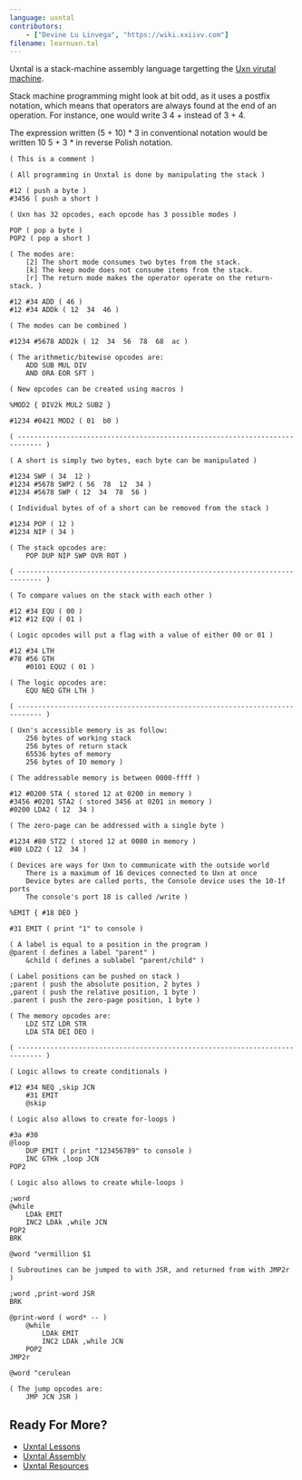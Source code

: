 ```yaml
---
language: uxntal
contributors:
	- ["Devine Lu Linvega", "https://wiki.xxiivv.com"]
filename: learnuxn.tal
---
```


Uxntal is a stack-machine assembly language targetting the [Uxn virutal machine](https://wiki.xxiivv.com/site/uxn.html).

Stack machine programming might look at bit odd, as it uses a postfix notation, 
which means that operators are always found at the end of an operation. For 
instance, one would write 3 4 + instead of 3 + 4. 

The expression written (5 + 10) * 3 in conventional notation would be 
written 10 5 + 3 * in reverse Polish notation.

```forth
( This is a comment )

( All programming in Unxtal is done by manipulating the stack )

#12 ( push a byte )
#3456 ( push a short )

( Uxn has 32 opcodes, each opcode has 3 possible modes )

POP ( pop a byte )
POP2 ( pop a short )

( The modes are:
	[2] The short mode consumes two bytes from the stack.
	[k] The keep mode does not consume items from the stack.
	[r] The return mode makes the operator operate on the return-stack. )

#12 #34 ADD ( 46 )
#12 #34 ADDk ( 12  34  46 )

( The modes can be combined )

#1234 #5678 ADD2k ( 12  34  56  78  68  ac )

( The arithmetic/bitewise opcodes are:
	ADD SUB MUL DIV
	AND ORA EOR SFT )

( New opcodes can be created using macros )

%MOD2 { DIV2k MUL2 SUB2 }

#1234 #0421 MOD2 ( 01  b0 )

( ---------------------------------------------------------------------------- )

( A short is simply two bytes, each byte can be manipulated )

#1234 SWP ( 34  12 )
#1234 #5678 SWP2 ( 56  78  12  34 )
#1234 #5678 SWP ( 12  34  78  56 )

( Individual bytes of of a short can be removed from the stack )

#1234 POP ( 12 )
#1234 NIP ( 34 )

( The stack opcodes are:
	POP DUP NIP SWP OVR ROT )

( ---------------------------------------------------------------------------- )

( To compare values on the stack with each other )

#12 #34 EQU ( 00 )
#12 #12 EQU ( 01 )

( Logic opcodes will put a flag with a value of either 00 or 01 )

#12 #34 LTH 
#78 #56 GTH 
	#0101 EQU2 ( 01 )

( The logic opcodes are:
	EQU NEQ GTH LTH )

( ---------------------------------------------------------------------------- )

( Uxn's accessible memory is as follow: 
	256 bytes of working stack 
	256 bytes of return stack
	65536 bytes of memory
	256 bytes of IO memory )

( The addressable memory is between 0000-ffff )

#12 #0200 STA ( stored 12 at 0200 in memory )
#3456 #0201 STA2 ( stored 3456 at 0201 in memory )
#0200 LDA2 ( 12  34 )

( The zero-page can be addressed with a single byte )

#1234 #80 STZ2 ( stored 12 at 0080 in memory )
#80 LDZ2 ( 12  34 )

( Devices are ways for Uxn to communicate with the outside world
	There is a maximum of 16 devices connected to Uxn at once
	Device bytes are called ports, the Console device uses the 10-1f ports
	The console's port 18 is called /write )

%EMIT { #18 DEO }

#31 EMIT ( print "1" to console )

( A label is equal to a position in the program )
@parent ( defines a label "parent" )
	&child ( defines a sublabel "parent/child" )

( Label positions can be pushed on stack )
;parent ( push the absolute position, 2 bytes )
,parent ( push the relative position, 1 byte )
.parent ( push the zero-page position, 1 byte )

( The memory opcodes are:
	LDZ STZ LDR STR
	LDA STA DEI DEO )

( ---------------------------------------------------------------------------- )

( Logic allows to create conditionals )

#12 #34 NEQ ,skip JCN
	#31 EMIT
	@skip

( Logic also allows to create for-loops )

#3a #30
@loop
	DUP EMIT ( print "123456789" to console )
	INC GTHk ,loop JCN
POP2

( Logic also allows to create while-loops )

;word
@while
	LDAk EMIT
	INC2 LDAk ,while JCN
POP2
BRK

@word "vermillion $1

( Subroutines can be jumped to with JSR, and returned from with JMP2r )

;word ,print-word JSR
BRK

@print-word ( word* -- )
	@while
		LDAk EMIT
		INC2 LDAk ,while JCN
	POP2
JMP2r

@word "cerulean

( The jump opcodes are: 
	JMP JCN JSR )
```

## Ready For More?

* [Uxntal Lessons](https://compudanzas.net/uxn_tutorial.html)
* [Uxntal Assembly](https://wiki.xxiivv.com/site/uxntal.html)
* [Uxntal Resources](https://github.com/hundredrabbits/awesome-uxn)
